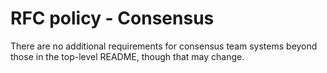 # RFC policy - Consensus

There are no additional requirements for consensus team systems beyond those in the top-level README, though that may change.
